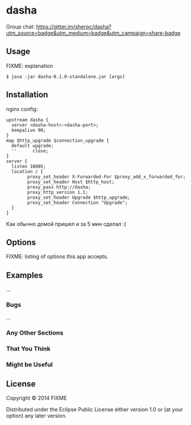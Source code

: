 # dasha

Group chat: https://gitter.im/sherpc/dasha?utm_source=badge&utm_medium=badge&utm_campaign=share-badge

## Usage

FIXME: explanation

    $ java -jar dasha-0.1.0-standalone.jar [args]

## Installation


nginx config:

```
upstream dasha {
  server <dasha-host>:<dasha-port>;
  keepalive 90;
}
map $http_upgrade $connection_upgrade {
  default upgrade;
  ''      close;
}
server {
  listen 10005;
  location / {
        proxy_set_header X-Forwarded-For $proxy_add_x_forwarded_for;
        proxy_set_header Host $http_host;
        proxy_pass http://dasha;
        proxy_http_version 1.1;
        proxy_set_header Upgrade $http_upgrade;
        proxy_set_header Connection "Upgrade";
  }
}
```

Как обычно домой пришел и за 5 мин сделал :(

## Options

FIXME: listing of options this app accepts.

## Examples

...

### Bugs

...

### Any Other Sections
### That You Think
### Might be Useful

## License

Copyright © 2014 FIXME

Distributed under the Eclipse Public License either version 1.0 or (at
your option) any later version.

